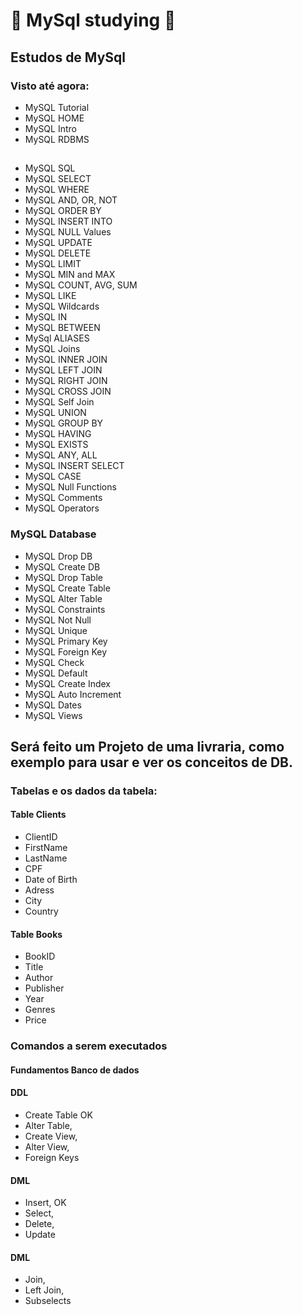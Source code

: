 # :book: MySql studying :book:
## Estudos de MySql

### Visto até agora:
* MySQL Tutorial
* MySQL HOME
* MySQL Intro
* MySQL RDBMS
## 
* MySQL SQL
* MySQL SELECT
* MySQL WHERE
* MySQL AND, OR, NOT
* MySQL ORDER BY
* MySQL INSERT INTO
* MySQL NULL Values
* MySQL UPDATE
* MySQL DELETE
* MySQL LIMIT
* MySQL MIN and MAX
* MySQL COUNT, AVG, SUM
* MySQL LIKE
* MySQL Wildcards
* MySQL IN
* MySQL BETWEEN 
* MySql ALIASES
* MySQL Joins
* MySQL INNER JOIN
* MySQL LEFT JOIN
* MySQL RIGHT JOIN
* MySQL CROSS JOIN
* MySQL Self Join
* MySQL UNION
* MySQL GROUP BY
* MySQL HAVING
* MySQL EXISTS
* MySQL ANY, ALL
* MySQL INSERT SELECT
* MySQL CASE
* MySQL Null Functions
* MySQL Comments
* MySQL Operators

### MySQL Database
* MySQL Drop DB
* MySQL Create DB
* MySQL Drop Table
* MySQL Create Table
* MySQL Alter Table
* MySQL Constraints
* MySQL Not Null
* MySQL Unique
* MySQL Primary Key
* MySQL Foreign Key
* MySQL Check
* MySQL Default
* MySQL Create Index
* MySQL Auto Increment
* MySQL Dates
* MySQL Views

## Será feito um Projeto de uma livraria, como exemplo para usar e ver os conceitos de DB.

### Tabelas e os dados da tabela:
#### Table Clients
* ClientID
* FirstName
* LastName
* CPF
* Date of Birth
* Adress
* City
* Country


#### Table Books
* BookID
* Title
* Author
* Publisher
* Year
* Genres
* Price


### Comandos a serem executados
#### Fundamentos Banco de dados	
#### DDL
* Create Table                OK
* Alter Table,
* Create View,
* Alter View,
* Foreign Keys

#### DML
* Insert,                     OK
* Select,
* Delete,
* Update

#### DML
* Join,
* Left Join,
* Subselects
